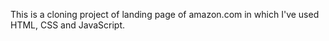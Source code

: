 This is a cloning project of landing page of amazon.com in which I've used HTML, CSS and JavaScript.
